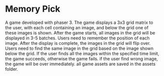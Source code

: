 # Memory Pick
A game developed with phaser 3.
The game displays a 3x3 grid matrix to the user, with each cell containing an image, and below the grid one of these images is shown.
After the game starts, all images in the grid will be displayed in 3-5 batches. Users need to remember the position of each image. After the display is complete, the images in the grid will flip over. Users need to find the same image in the grid based on the image shown below the grid.
If the user finds all the images within the specified time limit, the game succeeds, otherwise the game fails. if the user find wrong image, the game will be over immediately.
all game assets are saved in the assets folder.
